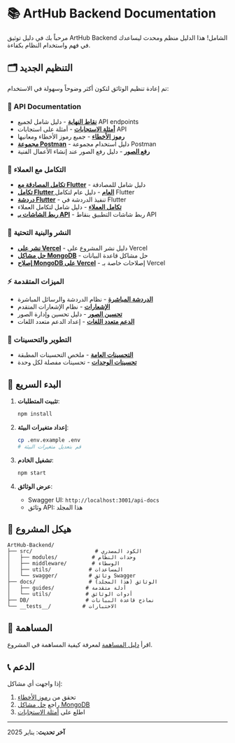 # 📚 ArtHub Backend Documentation

مرحباً بك في دليل توثيق ArtHub Backend الشامل! هذا الدليل منظم ومحدث ليساعدك في فهم واستخدام النظام بكفاءة.

## 🗂️ التنظيم الجديد

تم إعادة تنظيم الوثائق لتكون أكثر وضوحاً وسهولة في الاستخدام:

### 📡 API Documentation
- [**نقاط النهاية**](./api/endpoints.md) - دليل شامل لجميع API endpoints
- [**أمثلة الاستجابات**](./api/responses.md) - أمثلة على استجابات API
- [**رموز الأخطاء**](./api/errors.md) - جميع رموز الأخطاء ومعانيها
- [**مجموعة Postman**](./api/postman.md) - دليل استخدام مجموعة Postman
- [**رفع الصور**](./api/artwork-image-upload.md) - دليل رفع الصور عند إنشاء الأعمال الفنية

### 🔗 التكامل مع العملاء
- [**تكامل المصادقة مع Flutter**](./integration/flutter-auth.md) - دليل شامل للمصادقة
- [**تكامل Flutter العام**](./integration/flutter-general.md) - دليل عام لتكامل Flutter
- [**دردشة Flutter**](./integration/flutter-chat.md) - تنفيذ الدردشة في Flutter
- [**تكامل العملاء**](./integration/client-integration.md) - دليل شامل لتكامل العملاء
- [**ربط الشاشات بـ API**](./integration/screen-mapping.md) - ربط شاشات التطبيق بنقاط API

### 🚀 النشر والبنية التحتية
- [**نشر على Vercel**](./deployment/vercel.md) - دليل نشر المشروع على Vercel
- [**حل مشاكل MongoDB**](./deployment/mongodb-troubleshooting.md) - حل مشاكل قاعدة البيانات
- [**إصلاح MongoDB على Vercel**](./deployment/mongodb-vercel-fix.md) - إصلاحات خاصة بـ Vercel

### ⚡ الميزات المتقدمة
- [**الدردشة المباشرة**](./features/chat.md) - نظام الدردشة والرسائل المباشرة
- [**الإشعارات**](./features/notifications.md) - نظام الإشعارات المتقدم
- [**تحسين الصور**](./features/images.md) - دليل تحسين وإدارة الصور
- [**الدعم متعدد اللغات**](./features/multilingual.md) - إعداد الدعم متعدد اللغات

### 🔧 التطوير والتحسينات
- [**التحسينات العامة**](./development/improvements.md) - ملخص التحسينات المطبقة
- [**تحسينات الوحدات**](./development/modules-improvements.md) - تحسينات مفصلة لكل وحدة

## 🚀 البدء السريع

1. **تثبيت المتطلبات**:
   ```bash
   npm install
   ```

2. **إعداد متغيرات البيئة**:
   ```bash
   cp .env.example .env
   # قم بتعديل متغيرات البيئة
   ```

3. **تشغيل الخادم**:
   ```bash
   npm start
   ```

4. **عرض الوثائق**:
   - Swagger UI: `http://localhost:3001/api-docs`
   - وثائق API: هذا المجلد

## 📝 هيكل المشروع

```
ArtHub-Backend/
├── src/                    # الكود المصدري
│   ├── modules/           # وحدات النظام
│   ├── middleware/        # الوسطاء
│   ├── utils/            # المساعدات
│   └── swagger/          # وثائق Swagger
├── docs/                 # الوثائق (هذا المجلد)
│   ├── guides/          # أدلة متقدمة
│   └── utils/           # أدوات الوثائق
├── DB/                  # نماذج قاعدة البيانات
└── __tests__/          # الاختبارات
```

## 🤝 المساهمة

اقرأ [دليل المساهمة](../CONTRIBUTING.md) لمعرفة كيفية المساهمة في المشروع.

## 📞 الدعم

إذا واجهت أي مشاكل:
1. تحقق من [رموز الأخطاء](./ERROR_CODES.md)
2. راجع [حل مشاكل MongoDB](./MONGODB_TROUBLESHOOTING.md)
3. اطلع على [أمثلة الاستجابات](./RESPONSE_EXAMPLES.md)

---

**آخر تحديث**: يناير 2025
